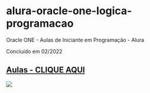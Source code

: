 # alura-oracle-one-logica-programacao
Oracle ONE - Aulas de Iniciante em Programação - Alura

Concluído em 02/2022

## [Aulas - CLIQUE AQUI](https://marceloicampos.github.io/alura-oracle-one-logica-programacao/)

![](https://raw.githubusercontent.com/marceloicampos/alura-oracle-one-logica-programacao/main/img/formacao_INICIANTE_EM_PROGRAMACAO_ONE.jpg)
